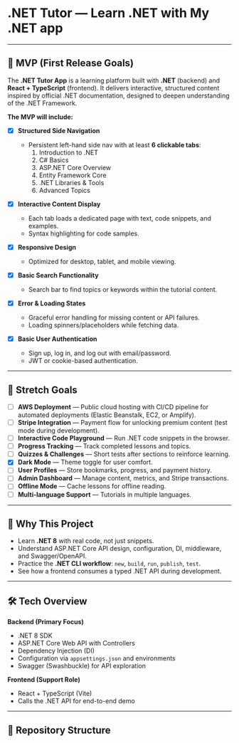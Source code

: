 # .NET Tutor — Learn .NET with My .NET app

---

## 🚀 MVP (First Release Goals)

The **.NET Tutor App** is a learning platform built with **.NET** (backend) and **React + TypeScript** (frontend).
It delivers interactive, structured content inspired by official .NET documentation, designed to deepen understanding of the .NET Framework.

**The MVP will include:**

- [x] **Structured Side Navigation**
   - Persistent left-hand side nav with at least **6 clickable tabs**:
     1. Introduction to .NET
     2. C# Basics
     3. ASP.NET Core Overview
     4. Entity Framework Core
     5. .NET Libraries & Tools
     6. Advanced Topics

- [x] **Interactive Content Display**
   - Each tab loads a dedicated page with text, code snippets, and examples.
   - Syntax highlighting for code samples.

- [x] **Responsive Design**
   - Optimized for desktop, tablet, and mobile viewing.

- [x] **Basic Search Functionality**
   - Search bar to find topics or keywords within the tutorial content.

- [x] **Error & Loading States**
   - Graceful error handling for missing content or API failures.
   - Loading spinners/placeholders while fetching data.

- [x] **Basic User Authentication**
   - Sign up, log in, and log out with email/password.
   - JWT or cookie-based authentication.

---

## 🌟 Stretch Goals

- [ ] **AWS Deployment** — Public cloud hosting with CI/CD pipeline for automated deployments (Elastic Beanstalk, EC2, or Amplify).
- [ ] **Stripe Integration** — Payment flow for unlocking premium content (test mode during development).
- [ ] **Interactive Code Playground** — Run .NET code snippets in the browser.
- [ ] **Progress Tracking** — Track completed lessons and topics.
- [ ] **Quizzes & Challenges** — Short tests after sections to reinforce learning.
- [x] **Dark Mode** — Theme toggle for user comfort.
- [ ] **User Profiles** — Store bookmarks, progress, and payment history.
- [ ] **Admin Dashboard** — Manage content, metrics, and Stripe transactions.
- [ ] **Offline Mode** — Cache lessons for offline reading.
- [ ] **Multi-language Support** — Tutorials in multiple languages.

---

## 📌 Why This Project

- Learn **.NET 8** with real code, not just snippets.
- Understand ASP.NET Core API design, configuration, DI, middleware, and Swagger/OpenAPI.
- Practice the **.NET CLI workflow**: `new`, `build`, `run`, `publish`, `test`.
- See how a frontend consumes a typed .NET API during development.

---

## 🛠 Tech Overview

**Backend (Primary Focus)**  
- .NET 8 SDK  
- ASP.NET Core Web API with Controllers  
- Dependency Injection (DI)  
- Configuration via `appsettings.json` and environments  
- Swagger (Swashbuckle) for API exploration

**Frontend (Support Role)**  
- React + TypeScript (Vite)  
- Calls the .NET API for end-to-end demo

---

## 📂 Repository Structure
